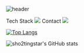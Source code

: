![header](https://capsule-render.vercel.app/api?type=waving&color=timeGradient&height=300&section=header&text=sho2tingstar's%20github&desc=welcome%20to&fontSize=60&animation=twinkling&fontAlignY=40&descSize=30)

Tech Stack
<img src="https://img.shields.io/badge/Java-3776AB?style=for-the-badge&logo=Java&logoColor=orange">
Contact
<a href="https://velog.io/"><img src="https://img.shields.io/badge/Tistory-3DDC84?style=flat-square&logo=Blogger&logoColor=white"/></a>

[![Top Langs](https://github-readme-stats.vercel.app/api/top-langs/?username=sho2tingstar)](https://github.com/sho2tingstar/github-readme-stats)



![sho2tingstar's GitHub stats](https://github-readme-stats.vercel.app/api?username=sho2tingstar&theme=default&section=footer&show_icons=true)
